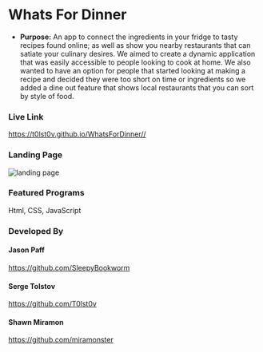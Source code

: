 # Whats For Dinner

- **Purpose:** An app to connect the ingredients in your fridge to tasty recipes found online; as well as show you
  nearby restaurants that can satiate your culinary desires. We aimed to create a dynamic application that was easily accessible to people looking to cook at home. We also wanted to have an option for people that started looking at making a recipe and decided they were too short on time or ingredients so we added a dine out feature that shows local restaurants that you can sort by style of food.

### Live Link

<https://t0lst0v.github.io/WhatsForDinner//>

### Landing Page

![landing page](/images/whatsForDinner.gif)

### Featured Programs

Html, CSS, JavaScript

### Developed By

#### Jason Paff

<https://github.com/SleepyBookworm>

#### Serge Tolstov

<https://github.com/T0lst0v>

#### Shawn Miramon

<https://github.com/miramonster>
